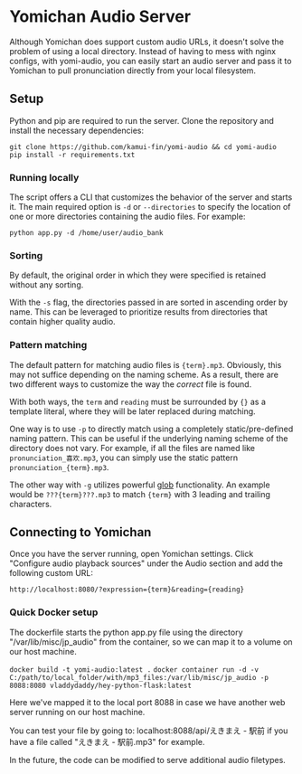 # Yomichan Audio Server

Although Yomichan does support custom audio URLs, it doesn't solve the problem of using a local directory.
Instead of having to mess with nginx configs, with yomi-audio, you can easily start an audio server and
pass it to Yomichan to pull pronunciation directly from your local filesystem.

## Setup

Python and pip are required to run the server. Clone the repository and install the necessary dependencies:

```
git clone https://github.com/kamui-fin/yomi-audio && cd yomi-audio
pip install -r requirements.txt
```

### Running locally

The script offers a CLI that customizes the behavior of the server and starts it. The main required option is `-d` or `--directories` to specify the location of one or more directories containing the audio files. For example:

```
python app.py -d /home/user/audio_bank
```

### Sorting

By default, the original order in which they were specified is retained without any sorting.

With the `-s` flag, the directories passed in are sorted in ascending order by name. This can be leveraged to prioritize results from directories that contain higher quality audio.

### Pattern matching

The default pattern for matching audio files is `{term}.mp3`.
Obviously, this may not suffice depending on the naming scheme.
As a result, there are two different ways to customize the way the _correct_ file is found.

With both ways, the `term` and `reading` must be surrounded by `{}` as a template literal, where they will be later replaced during matching.

One way is to use `-p` to directly match using a completely static/pre-defined naming pattern. This can be useful if the underlying naming scheme of the directory does not vary. For example, if all the files are named like `pronunciation_喜欢.mp3`, you can simply use the static pattern `pronunciation_{term}.mp3`.

The other way with `-g` utilizes powerful [glob](<https://en.wikipedia.org/wiki/Glob_(programming)>) functionality. An example would be `???{term}???.mp3` to match `{term}` with 3 leading and trailing characters.

## Connecting to Yomichan

Once you have the server running, open Yomichan settings. Click "Configure audio playback sources" under the Audio section and add the following custom URL:

```
http://localhost:8080/?expression={term}&reading={reading}
```



### Quick Docker setup

The dockerfile starts the python app.py file using the directory "/var/lib/misc/jp_audio" from the container, so we can map it to a volume on our host machine.

`docker build -t yomi-audio:latest .`
`docker container run -d -v C:/path/to/local_folder/with/mp3_files:/var/lib/misc/jp_audio -p 8088:8080 vladdydaddy/hey-python-flask:latest`

Here we've mapped it to the local port 8088 in case we have another web server running on our host machine.

You can test your file by going to:
localhost:8088/api/えきまえ - 駅前
if you have a file called "えきまえ - 駅前.mp3" for example.

In the future, the code can be modified to serve additional audio filetypes.
